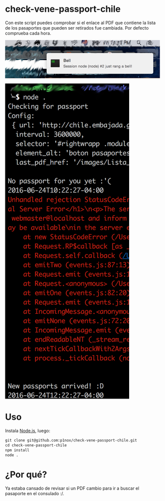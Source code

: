 # check-vene-passport-chile

Con este script puedes comprobar si el enlace al PDF que contiene la lista de los pasaportes que pueden ser retirados fue cambiada. Por defecto comprueba cada hora.

![iterm popup](/assets/img/iterm.png)

![console log](/assets/img/log.png)

# Uso

Instala [Node.js](https://nodejs.org), luego:

```
git clone git@github.com:p1nox/check-vene-passport-chile.git
cd check-vene-passport-chile
npm install
node .
```

# ¿Por qué?

Ya estaba cansado de revisar si un PDF cambio para ir a buscar el pasaporte en el consulado :/.
